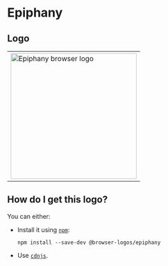 # Epiphany

## Logo

<table>
    <tr height=300>
        <td>
            <a href="https://github.com/alrra/browser-logos/tree/8e3db5b253c76483e50bc50983c17f880d37b163/src/archive/epiphany">
                <img width=290 src="https://raw.githubusercontent.com/alrra/browser-logos/8e3db5b253c76483e50bc50983c17f880d37b163/src/archive/epiphany/epiphany.svg?sanitize=true" alt="Epiphany browser logo">
            </a>
        </td>
    </tr>
</table>

## How do I get this logo?

You can either:

* Install it using [`npm`][npm]:

  `npm install --save-dev @browser-logos/epiphany`

* Use [`cdnjs`][cdnjs].

<!-- Link labels: -->

[cdnjs]: https://cdnjs.com/libraries/browser-logos
[npm]: https://www.npmjs.com/
